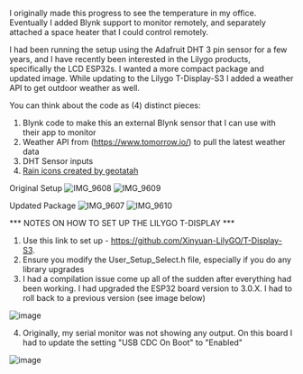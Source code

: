 I originally made this progress to see the temperature in my office. Eventually I added Blynk support to monitor remotely, and separately attached a space heater that I could control remotely.

I had been running the setup using the Adafruit DHT 3 pin sensor for a few years, and I have recently been interested in the Lilygo products, specifically the LCD ESP32s. I wanted a more compact package and updated image. While updating to the Lilygo T-Display-S3 I added a weather API to get outdoor weather as well.

You can think about the code as (4) distinct pieces:
1. Blynk code to make this an external Blynk sensor that I can use with their app to monitor
2. Weather API from (https://www.tomorrow.io/) to pull the latest weather data
3. DHT Sensor inputs
4. <a href="https://www.flaticon.com/free-icons/rain" title="Rain Icons">Rain icons created by geotatah</a>

Original Setup
![IMG_9608](https://github.com/AudiA420T/Weather-ESP32-T-Display-S3/assets/6942261/77aa3a9d-0060-42d9-83e3-313e75c36790)
![IMG_9609](https://github.com/AudiA420T/Weather-ESP32-T-Display-S3/assets/6942261/ebcd3930-d8e3-48ca-94c0-16975f4e4473)

Updated Package
![IMG_9607](https://github.com/AudiA420T/Weather-ESP32-T-Display-S3/assets/6942261/128e399e-7b3f-4b31-978d-710f755a25a2)
![IMG_9610](https://github.com/AudiA420T/Weather-ESP32-T-Display-S3/assets/6942261/7dccee26-8287-4442-85d7-8dc222628b5e)

*** NOTES ON HOW TO SET UP THE LILYGO T-DISPLAY ***

1. Use this link to set up - https://github.com/Xinyuan-LilyGO/T-Display-S3.
2. Ensure you modify the User_Setup_Select.h file, especially if you do any library upgrades
3. I had a compilation issue come up all of the sudden after everything had been working. I had upgraded the ESP32 board version to 3.0.X. I had to roll back to a previous version (see image below)

![image](https://github.com/AudiA420T/Weather-ESP32-T-Display-S3/assets/6942261/27a6679d-466a-4d6b-9637-79b4d5b87490)

4. Originally, my serial monitor was not showing any output. On this board I had to update the setting "USB CDC On Boot" to "Enabled"

![image](https://github.com/AudiA420T/Weather-ESP32-T-Display-S3/assets/6942261/d4a7983e-784c-442e-b74a-7958968fc93d)


